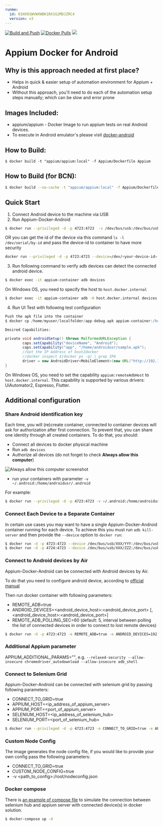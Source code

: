 ```yaml
---
runme:
  id: 01HX91WVWXWBK1RX1G2MDJZRC4
  version: v3
---
```


[![Build and Push](https://github.com/appium/appium-docker-android/actions/workflows/release.yml/badge.svg)](https://github.com/appium/appium-docker-android/actions/workflows/release.yml)
[![Docker Pulls](https://img.shields.io/docker/pulls/appium/appium.svg?style=flat-square)](https://hub.docker.com/r/appium/appium/)
[![](https://images.microbadger.com/badges/image/appium/appium.svg)](https://microbadger.com/images/appium/appium)

# Appium Docker for Android

## Why is this approach needed at first place?

- Helps in quick & easier setup of automation environment for Appium + Android
- Without this approach, you'll need to do each of the automation setup steps manually; which can be slow and error prone

## Images Included:

- appium/appium - Docker Image to run appium tests on real Android devices.
- To execute in Android emulator's please visit [docker-android](https://github.com/budtmo/docker-android)

## How to Build:

    $ docker build -t "appium/appium:local" -f Appium/Dockerfile Appium

## How to Build (for BCN):

```sh {"id":"01HX91ZFRQHG08JTC5JP77TKXT"}
$ docker build --no-cache -t "appium/appium:local" -f Appium/Dockerfile Appium --network=host --build-arg http_proxy="http://127.17.0.1:3128" --build-arg https_proxy="http://127.17.0.1:3128" --build-arg no_proxy="bosch.com"
```

## Quick Start

1. Connect Android device to the machine via USB
2. Run Appium-Docker-Android

```sh {"id":"01HX91WVWXWBK1RX1G1WRVM97K"}
$ docker run --privileged -d -p 4723:4723  -v /dev/bus/usb:/dev/bus/usb --name appium-container appium/appium
```

OR you can get the id of the device via this command `ls -l /dev/serial/by-id` and pass the device-id to container to have more security

```sh {"id":"01HX91WVWXWBK1RX1G1XHS7HAN"}
docker run --privileged -d -p 4723:4723 --device=/dev/<your-device-id> --name appium-container appium/appium
```

3. Run following command to verify adb devices can detect the connected android device.

```sh {"id":"01HX91WVWXWBK1RX1G1ZMKEPGT"}
$ docker exec -it appium-container adb devices
```

On Windows OS, you need to specify the host to `host.docker.internal`

```sh {"id":"01HX91WVWXWBK1RX1G20X3A26R"}
$ docker exec -it appium-container adb -H host.docker.internal devices
```

4. Run UI Test with following test configuration

```groovy {"id":"01HX91WVWXWBK1RX1G23R63AGN"}
Push the apk file into the container
$ docker cp /home/myuser/localfolder/app-debug.apk appium-container:/home/androidusr/sample.apk

Desired Capabilities:

private void androidSetup() throws MalformedURLException {
        caps.setCapability("deviceName", "Android");
        caps.setCapability("app", "/home/androidusr/sample.apk");
        //Get the IP Address of boot2docker
        //docker inspect $(docker ps -q) | grep IPA
        driver = new AndroidDriver<MobileElement>(new URL("http://192.168.99.100:32769/wd/hub"), caps);
}
```

On Windows OS, you need to set the capability `appium:remoteAdbHost` to `host.docker.internal`. This capability is supported by various drivers: UiAutomator2, Espresso, Flutter.

## Additional configuration

### Share Android identification key

Each time, you will (re)create container, connected to container devices will ask for authorization after first
connection.  To prevent that, you can share one identity through all created containers. To do that, you should:

- Connect all devices to docker physical machine
- Run `adb devices`
- Authorize all devices (do not forget to check **Always allow this computer**)

![Always allow this computer screenshot](images/authorization.png)

- run your containers with parameter `-v ~/.android:/home/androidusr/.android`

For example:

```sh {"id":"01HX91WVWXWBK1RX1G25XC31AM"}
$ docker run --privileged -d -p 4723:4723 -v ~/.android:/home/androidusr/.android -v /dev/bus/usb:/dev/bus/usb --name appium-container appium/appium
```

### Connect Each Device to a Separate Container

In certain use cases you may want to have a single Appium-Docker-Android container running for each device. To achieve this you must run `adb kill-server` and then provide the `--device` option to `docker run`:

```sh {"id":"01HX91WVWXWBK1RX1G28KNMHFA"}
$ docker run -d -p 4723:4723 --device /dev/bus/usb/XXX/YYY:/dev/bus/usb/XXX/YYY -v ~/.android:/root/.android --name device1 appium/appium
$ docker run -d -p 4724:4723 --device /dev/bus/usb/XXX/ZZZ:/dev/bus/usb/XXX/ZZZ -v ~/.android:/root/.android --name device2 appium/appium
```

### Connect to Android devices by Air

Appium-Docker-Android can be connected with Android devices by Air.

To do that you need to configure android device, according to [official manual](https://developer.android.com/studio/command-line/adb.html#wireless)

Then run docker container with following parameters:

- REMOTE\_ADB=true
- ANDROID\_DEVICES=\<android\_device\_host\>:\<android\_device\_port\> \[,\<android\_device\_host\>:\<android\_device\_port\>\]
- REMOTE_ADB_POLLING_SEC=60 (default: 5, interval between polling the list of connected devices in order to connect to lost remote devices)

```sh {"id":"01HX91WVWXWBK1RX1G2BWNSYW1"}
$ docker run -d -p 4723:4723 -e REMOTE_ADB=true -e ANDROID_DEVICES=192.168.0.5:5555,192.168.0.6:5555 -e REMOTE_ADB_POLLING_SEC=60
```

### Additional Appium parameter

APPIUM_ADDITIONAL_PARAMS="", e.g. `--relaxed-security --allow-insecure chromedriver_autodownload --allow-insecure adb_shell`

### Connect to Selenium Grid

Appium-Docker-Android can be connected with selenium grid by passing following parameters:

- CONNECT\_TO\_GRID=true
- APPIUM\_HOST=\<ip\_address\_of\_appium\_server>
- APPIUM\_PORT=\<port\_of\_appium\_server>
- SELENIUM\_HOST=\<ip\_address\_of\_selenium\_hub>
- SELENIUM\_PORT=\<port\_of\_selenium\_hub>

```sh {"id":"01HX91WVWXWBK1RX1G2E8TVVDC"}
$ docker run --privileged -d -p 4723:4723 -e CONNECT_TO_GRID=true -e APPIUM_HOST="127.0.0.1" -e APPIUM_PORT=4723 -e SELENIUM_HOST="172.17.0.1" -e SELENIUM_PORT=4444 -v /dev/bus/usb:/dev/bus/usb --name appium-container appium/appium
```

### Custom Node Config

The image generates the node config file, if you would like to provide your own config pass the following parameters:

- CONNECT\_TO\_GRID=true
- CUSTOM\_NODE\_CONFIG=true
- -v \<path\_to\_config>:/root/nodeconfig.json

### Docker compose

There is [an example of compose file](examples/docker-compose.yml) to simulate the connection between selenium hub and appium server with connected device(s) in docker solution.

```sh {"id":"01HX91WVWXWBK1RX1G2GSXBR0W"}
$ docker-compose up -d
```
